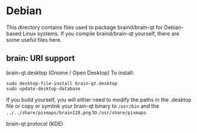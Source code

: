 
Debian
====================
This directory contains files used to package braind/brain-qt
for Debian-based Linux systems. If you compile braind/brain-qt yourself, there are some useful files here.

## brain: URI support ##


brain-qt.desktop  (Gnome / Open Desktop)
To install:

	sudo desktop-file-install brain-qt.desktop
	sudo update-desktop-database

If you build yourself, you will either need to modify the paths in
the .desktop file or copy or symlink your brain-qt binary to `/usr/bin`
and the `../../share/pixmaps/brain128.png` to `/usr/share/pixmaps`

brain-qt.protocol (KDE)

